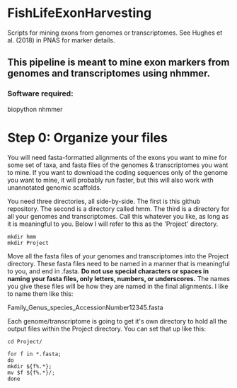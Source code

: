 # FishLifeExonHarvesting
Scripts for mining exons from genomes or transcriptomes. See Hughes et al. (2018) in PNAS for marker details.


## This pipeline is meant to mine exon markers from genomes and transcriptomes using nhmmer.

### Software required:
biopython
nhmmer


# Step 0: Organize your files

You will need fasta-formatted alignments of the exons you want to mine for some set of taxa, and fasta files of the genomes & transcriptomes you want to mine. If you want to download the coding sequences only of the genome you want to mine, it will probably run faster, but this will also work with unannotated genomic scaffolds.

You need three directories, all side-by-side. The first is this github repository. The second is a directory called hmm. The third is a directory for all your genomes and transcriptomes. Call this whatever you like, as long as it is meaningful to you. Below I will refer to this as the 'Project' directory.

```
mkdir hmm
mkdir Project
```

Move all the fasta files of your genomes and transcriptomes into the Project directory. These fasta files need to be named in a manner that is meaningful to you, and end in .fasta. __Do not use special characters or spaces in naming your fasta files, only letters, numbers, or underscores.__ The names you give these files will be how they are named in the final alignments. I like to name them like this:

Family_Genus_species_AccessionNumber12345.fasta

Each genome/transcriptome is going to get it's own directory to hold all the output files within the Project directory. You can set that up like this:

```
cd Project/

for f in *.fasta;
do 
mkdir ${f%.*};
mv $f ${f%.*}/;
done
```

